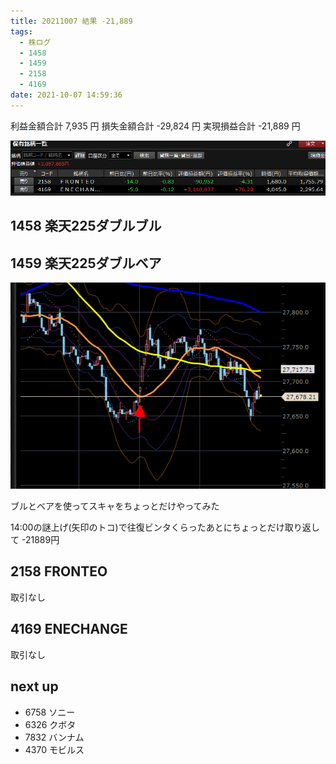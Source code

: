 ```yaml
---
title: 20211007 結果 -21,889
tags:
  - 株ログ
  - 1458
  - 1459
  - 2158
  - 4169
date: 2021-10-07 14:59:36
---
```


利益金額合計 7,935 円
損失金額合計 -29,824 円
実現損益合計 -21,889 円

![i](/kab/img/20211007000.png)

## 1458 楽天225ダブルブル
## 1459 楽天225ダブルベア

![i](/kab/img/20211007001.png)

ブルとベアを使ってスキャをちょっとだけやってみた

14:00の謎上げ(矢印のトコ)で往復ビンタくらったあとにちょっとだけ取り返して -21889円

## 2158 FRONTEO

取引なし

## 4169 ENECHANGE

取引なし

## next up

- 6758 ソニー
- 6326 クボタ
- 7832 バンナム
- 4370 モビルス

